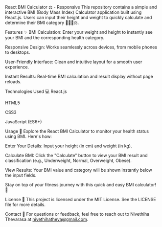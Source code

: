 React BMI Calculator ⚖️ - Responsive
This repository contains a simple and interactive BMI (Body Mass Index) Calculator application built using React.js. Users can input their height and weight to quickly calculate and determine their BMI category 🧍‍♀️📏⚖️.

Features ✨
BMI Calculation: Enter your weight and height to instantly see your BMI and the corresponding health category.

Responsive Design: Works seamlessly across devices, from mobile phones to desktops.

User-Friendly Interface: Clean and intuitive layout for a smooth user experience.

Instant Results: Real-time BMI calculation and result display without page reloads.

Technologies Used 💻
React.js

HTML5

CSS3

JavaScript (ES6+)

Usage 🚀
Explore the React BMI Calculator to monitor your health status using BMI. Here's how:

Enter Your Details:
Input your height (in cm) and weight (in kg).

Calculate BMI:
Click the "Calculate" button to view your BMI result and classification (e.g., Underweight, Normal, Overweight, Obese).

View Results:
Your BMI value and category will be shown instantly below the input fields.

Stay on top of your fitness journey with this quick and easy BMI calculator! 💪

License 📝
This project is licensed under the MIT License. See the LICENSE file for more details.

Contact 📧
For questions or feedback, feel free to reach out to Nivethiha Thevarasa at nivethihatheva@gmail.com.

